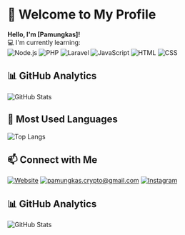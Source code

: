 # 👋 Welcome to My Profile

**Hello, I'm [Pamungkas]!**  
💻 I'm currently learning:  
![Node.js](https://img.shields.io/badge/Node.js-339933?style=flat&logo=node.js&logoColor=white)
![PHP](https://img.shields.io/badge/PHP-777BB4?style=flat&logo=php&logoColor=white)
![Laravel](https://img.shields.io/badge/Laravel-FF2D20?style=flat&logo=laravel&logoColor=white)
![JavaScript](https://img.shields.io/badge/JavaScript-F7DF1E?style=flat&logo=javascript&logoColor=black)
![HTML](https://img.shields.io/badge/HTML5-E34F26?style=flat&logo=html5&logoColor=white)
![CSS](https://img.shields.io/badge/CSS3-1572B6?style=flat&logo=css3&logoColor=white)

## 📊 GitHub Analytics
![GitHub Stats](https://github-readme-stats.vercel.app/api?username=yourusername&show_icons=true&theme=dark)

## 🎨 Most Used Languages
![Top Langs](https://github-readme-stats.vercel.app/api/top-langs/?username=yourusername&layout=compact&theme=dark)

## 📫 Connect with Me
[![Website](https://img.shields.io/badge/Website-blue?style=flat&logo=google-chrome)](https://yourwebsite.com)
[![pamungkas.crypto@gmail.com](https://img.shields.io/badge/Email-red?style=flat&logo=gmail)](mailto:youremail@gmail.com)
[![Instagram](https://img.shields.io/badge/Instagram-E4405F?style=flat&logo=instagram&logoColor=white)](https://instagram.com/yourusername)

## 📊 GitHub Analytics
![GitHub Stats](https://github-readme-stats.vercel.app/api?username=takiya10&show_icons=true&theme=dark)

